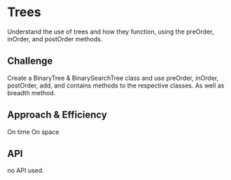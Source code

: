 # Trees
<!-- Short summary or background information -->
Understand the use of trees and how they function, using the preOrder, inOrder, and postOrder methods.

## Challenge
<!-- Description of the challenge -->
Create a BinaryTree & BinarySearchTree class and use preOrder, inOrder, postOrder, add, and contains methods to the respective classes. As well as breadth method. 

## Approach & Efficiency
<!-- What approach did you take? Why? What is the Big O space/time for this approach? -->
On time On space

## API
<!-- Description of each method publicly available in each of your trees -->
no API used. 